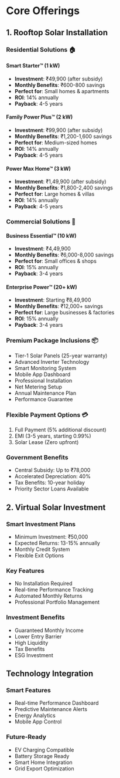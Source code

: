 # Core Offerings

## 1. Rooftop Solar Installation

### Residential Solutions 🏠
#### Smart Starter™ (1 kW)
- **Investment**: ₹49,900 (after subsidy)
- **Monthly Benefits**: ₹600-800 savings
- **Perfect for**: Small homes & apartments
- **ROI**: 14% annually
- **Payback**: 4-5 years

#### Family Power Plus™ (2 kW)
- **Investment**: ₹99,900 (after subsidy)
- **Monthly Benefits**: ₹1,200-1,600 savings
- **Perfect for**: Medium-sized homes
- **ROI**: 14% annually
- **Payback**: 4-5 years

#### Power Max Home™ (3 kW)
- **Investment**: ₹1,49,900 (after subsidy)
- **Monthly Benefits**: ₹1,800-2,400 savings
- **Perfect for**: Large homes & villas
- **ROI**: 14% annually
- **Payback**: 4-5 years

### Commercial Solutions 🏢
#### Business Essential™ (10 kW)
- **Investment**: ₹4,49,900
- **Monthly Benefits**: ₹6,000-8,000 savings
- **Perfect for**: Small offices & shops
- **ROI**: 15% annually
- **Payback**: 3-4 years

#### Enterprise Power™ (20+ kW)
- **Investment**: Starting ₹8,49,900
- **Monthly Benefits**: ₹12,000+ savings
- **Perfect for**: Large businesses & factories
- **ROI**: 15% annually
- **Payback**: 3-4 years

### Premium Package Inclusions 📦
- Tier-1 Solar Panels (25-year warranty)
- Advanced Inverter Technology
- Smart Monitoring System
- Mobile App Dashboard
- Professional Installation
- Net Metering Setup
- Annual Maintenance Plan
- Performance Guarantee

### Flexible Payment Options 💳
1. Full Payment (5% additional discount)
2. EMI (3-5 years, starting 0.99%)
3. Solar Lease (Zero upfront)

### Government Benefits
- Central Subsidy: Up to ₹78,000
- Accelerated Depreciation: 40%
- Tax Benefits: 10-year holiday
- Priority Sector Loans Available

## 2. Virtual Solar Investment

### Smart Investment Plans
- Minimum Investment: ₹50,000
- Expected Returns: 13-15% annually
- Monthly Credit System
- Flexible Exit Options

### Key Features
- No Installation Required
- Real-time Performance Tracking
- Automated Monthly Returns
- Professional Portfolio Management

### Investment Benefits
- Guaranteed Monthly Income
- Lower Entry Barrier
- High Liquidity
- Tax Benefits
- ESG Investment

## Technology Integration

### Smart Features
- Real-time Performance Dashboard
- Predictive Maintenance Alerts
- Energy Analytics
- Mobile App Control

### Future-Ready
- EV Charging Compatible
- Battery Storage Ready
- Smart Home Integration
- Grid Export Optimization
